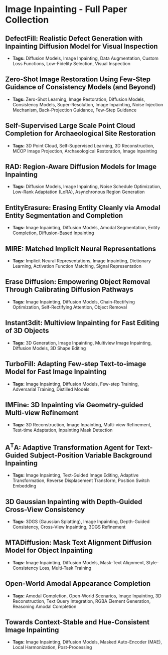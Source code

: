 # **Image Inpainting - Full Paper Collection**

## DefectFill: Realistic Defect Generation with Inpainting Diffusion Model for Visual Inspection
- **Tags:** Diffusion Models, Image Inpainting, Data Augmentation, Custom Loss Functions, Low-Fidelity Selection, Visual Inspection
## Zero-Shot Image Restoration Using Few-Step Guidance of Consistency Models (and Beyond)
- **Tags:** Zero-Shot Learning, Image Restoration, Diffusion Models, Consistency Models, Super-Resolution, Image Inpainting, Noise Injection Mechanism, Back-Projection Guidance, Few-Step Guidance
## Self-Supervised Large Scale Point Cloud Completion for Archaeological Site Restoration
- **Tags:** 3D Point Cloud, Self-Supervised Learning, 3D Reconstruction, MCOP Image Projection, Archaeological Restoration, Image Inpainting
## RAD: Region-Aware Diffusion Models for Image Inpainting
- **Tags:** Diffusion Models, Image Inpainting, Noise Schedule Optimization, Low-Rank Adaptation (LoRA), Asynchronous Region Generation
## EntityErasure: Erasing Entity Cleanly via Amodal Entity Segmentation and Completion
- **Tags:** Image Inpainting, Diffusion Models, Amodal Segmentation, Entity Completion, Diffusion-Based Inpainting
## MIRE: Matched Implicit Neural Representations
- **Tags:** Implicit Neural Representations, Image Inpainting, Dictionary Learning, Activation Function Matching, Signal Representation
## Erase Diffusion: Empowering Object Removal Through Calibrating Diffusion Pathways
- **Tags:** Image Inpainting, Diffusion Models, Chain-Rectifying Optimization, Self-Rectifying Attention, Object Removal
## Instant3dit: Multiview Inpainting for Fast Editing of 3D Objects
- **Tags:** 3D Generation, Image Inpainting, Multiview Image Inpainting, Diffusion Models, 3D Shape Editing
## TurboFill: Adapting Few-step Text-to-image Model for Fast Image Inpainting
- **Tags:** Image Inpainting, Diffusion Models, Few-step Training, Adversarial Training, Distilled Models
## IMFine: 3D Inpainting via Geometry-guided Multi-view Refinement
- **Tags:** 3D Reconstruction, Image Inpainting, Multi-view Refinement, Test-time Adaptation, Inpainting Mask Detection
## A$^\text{T}$A: Adaptive Transformation Agent for Text-Guided Subject-Position Variable Background Inpainting
- **Tags:** Image Inpainting, Text-Guided Image Editing, Adaptive Transformation, Reverse Displacement Transform, Position Switch Embedding
## 3D Gaussian Inpainting with Depth-Guided Cross-View Consistency
- **Tags:** 3DGS (Gaussian Splatting), Image Inpainting, Depth-Guided Consistency, Cross-View Inpainting, 3DGS Refinement
## MTADiffusion: Mask Text Alignment Diffusion Model for Object Inpainting
- **Tags:** Image Inpainting, Diffusion Models, Mask-Text Alignment, Style-Consistency Loss, Multi-Task Training
## Open-World Amodal Appearance Completion
- **Tags:** Amodal Completion, Open-World Scenarios, Image Inpainting, 3D Reconstruction, Text Query Integration, RGBA Element Generation, Reasoning Amodal Completion
## Towards Context-Stable and Hue-Consistent Image Inpainting
- **Tags:** Image Inpainting, Diffusion Models, Masked Auto-Encoder (MAE), Local Harmonization, Post-Processing
